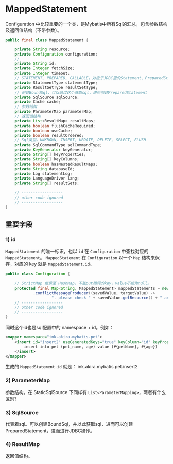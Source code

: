 # MappedStatement
Configuration 中比较重要的一个类，是Mybatis中所有Sql的汇总，包含参数结构及返回值结构（不带参数）。
```java
public final class MappedStatement {

    private String resource;
    private Configuration configuration;
    // 
    private String id;
    private Integer fetchSize;
    private Integer timeout;
    // STATEMENT, PREPARED, CALLABLE。对应于JDBC里的Statement、PreparedStatement、CallableStatement
    private StatementType statementType;
    private ResultSetType resultSetType;
    // 创建BoundSql，可以通过这个获取sql，进而创建PreparedStatement
    private SqlSource sqlSource;
    private Cache cache;
    // 参数结构
    private ParameterMap parameterMap;
    // 返回值结构
    private List<ResultMap> resultMaps;
    private boolean flushCacheRequired;
    private boolean useCache;
    private boolean resultOrdered;
    // Sql类型。UNKNOWN, INSERT, UPDATE, DELETE, SELECT, FLUSH
    private SqlCommandType sqlCommandType;
    private KeyGenerator keyGenerator;
    private String[] keyProperties;
    private String[] keyColumns;
    private boolean hasNestedResultMaps;
    private String databaseId;
    private Log statementLog;
    private LanguageDriver lang;
    private String[] resultSets;
    
    // ------------------
    // other code ignored
    // ------------------
}
```

## 重要字段
### 1) id
`MappedStatement` 的唯一标识，也以 `id` 在 `Configuration` 中查找对应的 `MappedStatement`。
`MappedStatement` 在 `Configuration` 以一个 `Map` 结构来保存，对应的 key 就是 `MappedStatement.id`。
```java
public class Configuration {
    
    // StrictMap 继承至 HashMap，不能put相同的key，value不能为null。
    protected final Map<String, MappedStatement> mappedStatements = new StrictMap<MappedStatement>("Mapped Statements collection")
            .conflictMessageProducer((savedValue, targetValue) ->
                    ". please check " + savedValue.getResource() + " and " + targetValue.getResource());
    // ------------------
    // other code ignored
    // ------------------
}
```
同时这个id也是sql配置中的 namespace + id。例如：
```xml
<mapper namespace="ink.akira.mybatis.pet">
    <insert id="insert2" useGeneratedKeys="true" keyColumn="id" keyProperty="id" parameterType="ink.akira.mybatis.domain.Pet">
        insert into pet (pet_name, age) value (#{petName}, #{age})
    </insert>
</mapper>
```
生成的 `MappedStatement.id` 就是： ink.akira.mybatis.pet.insert2

### 2) ParameterMap
参数结构。在 StaticSqlSource 下同样有 `List<ParameterMapping>`，两者有什么区别?

### 3) SqlSource
代表着sql。可以创建BoundSql，并以此获取sql，进而可以创建PreparedStatement，进而进行JDBC操作。

### 4) ResultMap
返回值结构。
